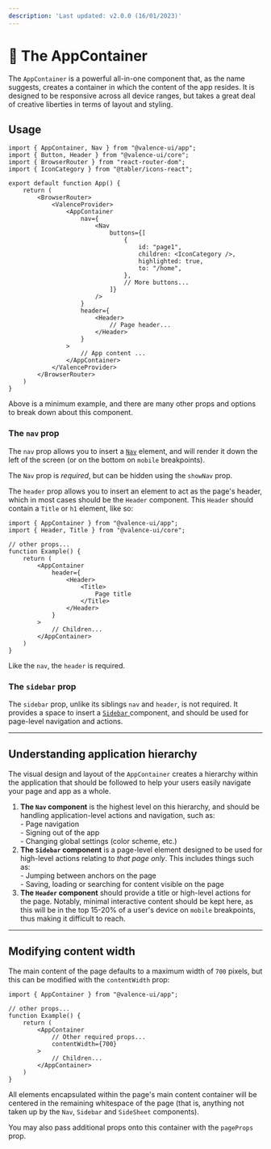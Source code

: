 ```yaml
---
description: 'Last updated: v2.0.0 (16/01/2023)'
---
```


# 🍏 The AppContainer

The `AppContainer` is a powerful all-in-one component that, as the name suggests, creates a container in which the content of the app resides. It is designed to be responsive across all device ranges, but takes a great deal of creative liberties in terms of layout and styling.

## Usage

```tsx
import { AppContainer, Nav } from "@valence-ui/app";
import { Button, Header } from "@valence-ui/core";
import { BrowserRouter } from "react-router-dom";
import { IconCategory } from "@tabler/icons-react";

export default function App() { 
    return ( 
        <BrowserRouter>
            <ValenceProvider>
                <AppContainer
                    nav={
                        <Nav
                            buttons={[
                                {
                                    id: "page1",
                                    children: <IconCategory />,
                                    highlighted: true,
                                    to: "/home",
                                },
                                // More buttons...
                            ]}
                        />
                    }
                    header={
                        <Header>
                            // Page header...
                        </Header>
                    }
                >
                    // App content ...
                </AppContainer>
            </ValenceProvider>
        </BrowserRouter>
    )
}
```

Above is a minimum example, and there are many other props and options to break down about this component.

### The `nav` prop

The `nav` prop allows you to insert a [`Nav`](components/navigation/nav.md) element, and will render it down the left of the screen (or on the bottom on `mobile` breakpoints).

The `Nav` prop is _required_, but can be hidden using the `showNav` prop.

The `header` prop allows you to insert an element to act as the page's header, which in most cases should be the `Header` component. This `Header` should contain a `Title` or `h1` element, like so:

```tsx
import { AppContainer } from "@valence-ui/app";
import { Header, Title } from "@valence-ui/core";

// other props...
function Example() { 
    return ( 
        <AppContainer
            header={
                <Header>
                    <Title>
                        Page title
                    </Title>
                </Header>
            }
        >
            // Children...
        </AppContainer>
    )
}
```

Like the `nav`, the `header` is required.

### The `sidebar` prop

The `sidebar` prop, unlike its siblings `nav` and `header`, is not required. It provides a space to insert a [`Sidebar` ](components/navigation/sidebar.md)component, and should be used for page-level navigation and actions.

***

## Understanding application hierarchy

The visual design and layout of the `AppContainer` creates a hierarchy within the application that should be followed to help your users easily navigate your page and app as a whole.

1. **The `Nav` component** is the highest level on this hierarchy, and should be handling application-level actions and navigation, such as:\
   \- Page navigation\
   \- Signing out of the app\
   \- Changing global settings (color scheme, etc.)
2. **The `Sidebar` component** is a page-level element designed to be used for high-level actions relating to _that page only_. This includes things such as:\
   \- Jumping between anchors on the page\
   \- Saving, loading or searching for content visible on the page
3. **The `Header` component** should provide a title or high-level actions for the page. Notably, minimal interactive content should be kept here, as this will be in the top 15-20% of a user's device on `mobile` breakpoints, thus making it difficult to reach.

***

## Modifying content width

The main content of the page defaults to a maximum width of `700` pixels, but this can be modified with the `contentWidth` prop:

```tsx
import { AppContainer } from "@valence-ui/app";

// other props...
function Example() { 
    return ( 
        <AppContainer
            // Other required props...
            contentWidth={700}
        >
            // Children...
        </AppContainer>
    )
}
```

All elements encapsulated within the page's main content container will be centered in the remaining whitespace of the page (that is, anything not taken up by the `Nav`, `Sidebar` and `SideSheet` components).&#x20;

You may also pass additional props onto this container with the `pageProps` prop.
